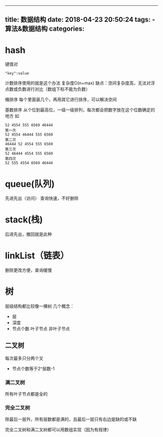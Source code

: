 
---
title: 数据结构
date: 2018-04-23 20:50:24
tags:
-算法&数据结构
categories:
---
# hash
键值对
```
"key":value
```
计数排序使用的就是这个办法
复杂度O(n+max)
缺点：空间复杂度高，无法对浮点数或负数进行对比（数组下标不能为负数）

桶排序
每个里面装几个，再用其它进行排序，可以解决空间

基数排序
从个位到最高位，一级一级排列，每次都会把数字放在这个位数确定的地方
如
```
52 4554 555 6569 46444
第一次
52 4554 46444 555 6569
第二次
46444 52 4554 555 6569
第三次
52 46444 4554 555 6569
第四次
52 555 4554 6569 46444
```

# queue(队列)
先进先出（访问）
查询快速，不好删除
# stack(栈)
后进先出，撤回就是此种

# linkList（链表）
删除更改方便，查询缓慢

# 树
层级结构都比较像一棵树
几个概念：
* 层
* 深度
* 节点个数 叶子节点 非叶子节点

## 二叉树
每次最多只分两个叉
* 节点个数等于2^层数-1

### 满二叉树
所有叶子节点都是全的 

### 完全二叉树
除最后一层外，所有层数都是满的，且最后一层只有右边是缺的或不缺

完全二叉树和满二叉树都可以用数组实现（因为有规律）